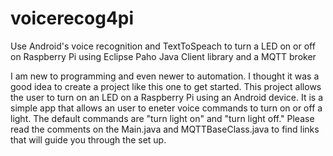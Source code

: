 voicerecog4pi
=============

Use Android's voice recognition and TextToSpeach to turn a LED on or off on Raspberry Pi using Eclipse Paho Java Client library and a MQTT broker

I am new to programming and even newer to automation. I thought it was a good idea to create a project like this one to
get started. This project allows the user to turn on an LED on a Raspberry Pi using an Android device. It is a simple
app that allows an user to eneter voice commands to turn on or off a light. The default commands are "turn light on" and
"turn light off." Please read the comments on the Main.java and MQTTBaseClass.java to find links that will guide you through
the set up.
